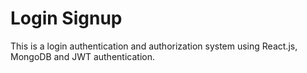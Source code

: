# Login Signup 
This is a login authentication and authorization system using React.js, MongoDB and JWT authentication.
